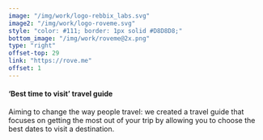 ```yaml
---
image: "/img/work/logo-rebbix_labs.svg"
image2: "/img/work/logo-roveme.svg"
style: "color: #111; border: 1px solid #D8D8D8;"
bottom_image: "/img/work/roveme@2x.png"
type: "right"
offset-top: 29
link: "https://rove.me"
offset: 1
---
```

#### ‘Best time to visit’ travel guide
Aiming to change the way people travel: we created a travel guide that focuses on getting the most out of your trip by allowing you to choose the best dates to visit a destination.
